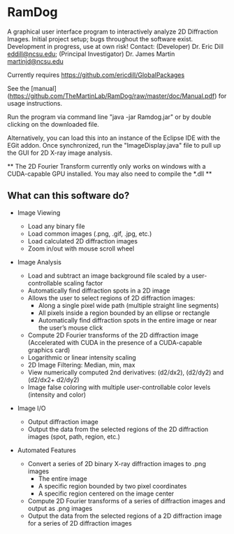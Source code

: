 RamDog
======

A graphical user interface program to interactively analyze 2D Diffraction Images. Initial project setup; bugs throughout the software exist. Development in progress, use at own risk! Contact: (Developer) Dr. Eric Dill eddill@ncsu.edu; (Principal Investigator) Dr. James Martin martinjd@ncsu.edu

Currently requires https://github.com/ericdill/GlobalPackages 

See the [manual] (https://github.com/TheMartinLab/RamDog/raw/master/doc/Manual.pdf) for usage instructions.

Run the program via command line "java -jar Ramdog.jar" or by double clicking on the downloaded file.

Alternatively, you can load this into an instance of the Eclipse IDE with the EGit addon.  Once synchronized, run the "ImageDisplay.java" file to pull up the GUI for 2D X-ray image analysis.  

** The 2D Fourier Transform currently only works on windows with a CUDA-capable GPU installed.  You may also need to compile the *.dll **


What can this software do?
--------------------------

- Image Viewing
  - Load any binary file
  - Load common images (.png, .gif, .jpg, etc.)
  - Load calculated 2D diffraction images
  - Zoom in/out with mouse scroll wheel

- Image Analysis
  - Load and subtract an image background file scaled by a user-controllable scaling factor <br> 
  - Automatically find diffraction spots in a 2D image
  - Allows the user to select regions of 2D diffraction images:
    - Along a single pixel wide path (multiple straight line segments) 
    - All pixels inside a region bounded by an ellipse or rectangle
    - Automatically find diffraction spots in the entire image or near the user’s mouse click 
  - Compute 2D Fourier transforms of the 2D diffraction image (Accelerated with CUDA in the 
    presence of a CUDA-capable graphics card) 
  - Logarithmic or linear intensity scaling
  - 2D Image Filtering: Median, min, max 
  - View numerically computed 2nd derivatives: (d2/dx2), (d2/dy2) and (d2/dx2+ d2/dy2)
  - Image false coloring with multiple user-controllable color levels (intensity and color)

- Image I/O
  - Output diffraction image
  - Output the data from the selected regions of the 2D diffraction images (spot, path, region, etc.)

- Automated Features
  - Convert a series of 2D binary X-ray diffraction images to .png images
    - The entire image
    - A specific region bounded by two pixel coordinates
    - A specific region centered on the image center
  - Compute 2D Fourier transforms of a series of diffraction images and output as .png images
  - Output the data from the selected regions of a 2D diffraction image for a series of 2D diffraction images

